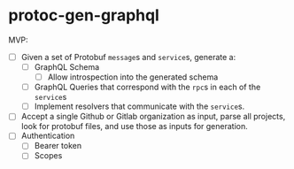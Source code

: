# protoc-gen-graphql

MVP:
* [ ] Given a set of Protobuf `message`s and `service`s, generate a:
  * [ ] GraphQL Schema
    * [ ] Allow introspection into the generated schema
  * [ ] GraphQL Queries that correspond with the `rpc`s in each of the `service`s
  * [ ] Implement resolvers that communicate with the `service`s.
* [ ] Accept a single Github or Gitlab organization as input, parse all projects, look for protobuf files, and use those as inputs for generation.
* [ ] Authentication
  * [ ] Bearer token
  * [ ] Scopes
